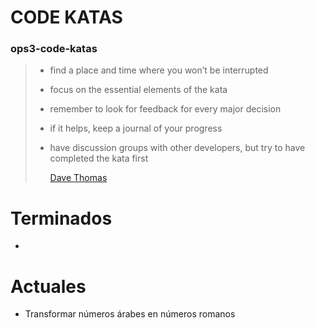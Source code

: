 # CODE KATAS
### ops3-code-katas


>* find a place and time where you won’t be interrupted
>* focus on the essential elements of the kata
>* remember to look for feedback for every major decision
>* if it helps, keep a journal of your progress
>* have discussion groups with other developers, but try to have completed the kata first
>
>   [Dave Thomas](http://codekata.com)

# Terminados
- 

# Actuales 
- Transformar números árabes en números romanos